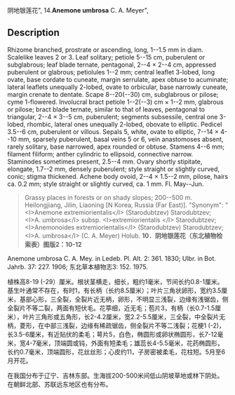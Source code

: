 阴地银莲花",
14.**Anemone umbrosa** C. A. Meyer",

## Description
Rhizome branched, prostrate or ascending, long, 1--1.5 mm in diam. Scalelike leaves 2 or 3. Leaf solitary; petiole 5--15 cm, puberulent or subglabrous; leaf blade ternate, pentagonal, 2--4 × 2--4 cm, appressed puberulent or glabrous; petiolules 1--2 mm; central leaflet 3-lobed, long ovate, base cordate to cuneate, margin serrulate, apex obtuse to acuminate; lateral leaflets unequally 2-lobed, ovate to orbicular, base narrowly cuneate, margin crenate to dentate. Scape 8--20(--30) cm, subglabrous or pilose; cyme 1-flowered. Involucral bract petiole 1--2(--3) cm × 1--2 mm, glabrous or pilose; bract blade ternate, similar to that of leaves, pentagonal to triangular, 2--4 × 3--5 cm, puberulent; segments subsessile, central one 3-lobed, rhombic, lateral ones unequally 2-lobed, obovate to elliptic. Pedicel 3.5--6 cm, puberulent or villous. Sepals 5, white, ovate to elliptic, 7--14 × 4--10 mm, sparsely puberulent, basal veins 5 or 6, vein anastomoses absent, rarely solitary, base narrowed, apex rounded or obtuse. Stamens 4--6 mm; filament filiform; anther cylindric to ellipsoid, connective narrow. Staminodes sometimes present, 2.5--4 mm. Ovary shortly stipitate, elongate, 1.7--2 mm, densely puberulent; style straight or slightly curved, conic; stigma thickened. Achene body ovoid, 2--4 × 1.5--2 mm, pilose, hairs ca. 0.2 mm; style straight or slightly curved, ca. 1 mm. Fl. May--Jun.

> Grassy places in forests or on shady slopes; 200--500 m. Heilongjiang, Jilin, Liaoning [N Korea, Russia (Far East)].
  "Synonym": "&lt;I&gt;Anemone extremiorientalis&lt;/I&gt; (Starodubtzev) Starodubtzev; &lt;I&gt;A. umbrosa&lt;/I&gt; subsp. &lt;I&gt;extremiorientalis &lt;/I&gt; Starodubtzev; &lt;I&gt;Anemonoides extremiorientalis&lt;/I&gt; (Starodubtzev) Starodubtzev; &lt;I&gt;A. umbrosa&lt;/I&gt; (C. A. Meyer) Holub.
**10．阴地银莲花（东北植物检索表）图版2：10-12**

Anemone umbrosa C. A. Mey. in Ledeb. Pl. Alt. 2: 361. 1830; Ulbr. in Bot. Jahrb. 37: 227. 1906; 东北草本植物志3: 152. 1975.

植株高8-19 (-29）厘米。根状茎横走，细长，粗约1毫米，节间长约0.8-1厘米。基生叶通常不存在，有时1，有长柄（长约8.5厘米）；叶片三角状卵形，宽约3.5厘米，基部心形，三全裂，全裂片近无柄，卵形，不明显三浅裂，边缘有浅锯齿，侧全裂片不等二裂，两面有短伏毛。花葶细，近无毛；苞片3，有柄（长0.7-1.5厘米），叶片三角形或五角形，长2-4.2厘米，宽2.2-5.5厘米，三全裂，中全裂片无柄，菱形，在中部三浅裂，边缘有稀疏锯齿，侧全裂片不等二浅裂；花梗1 (-2)，长3.5-6厘米，有近贴伏的柔毛；萼片5，白色，椭圆形或卵状椭圆形，长7-12毫米，宽4-7毫米，顶端圆或钝，外面有短柔毛；雄蕊长4-5.5毫米，花药椭圆形，长约0.7毫米，顶端圆形，花丝丝形；心皮约11，子房密被柔毛，花柱短。5月至6月开花。

在我国分布于辽宁、吉林东部。生海拔200-500米间低山阴坡草地或林下阴处。在朝鲜北部、苏联远东地区也有分布。
